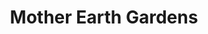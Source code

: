 ---
title: "Mother Earth Gardens"
url: /minneapolis/mother-earth-gardens-northeast-lowry-avenue/
shop: garden centre
---